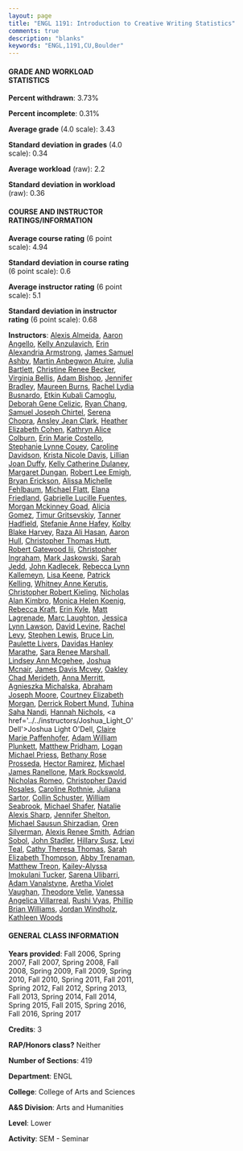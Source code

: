 ```yaml
---
layout: page
title: "ENGL 1191: Introduction to Creative Writing Statistics"
comments: true
description: "blanks"
keywords: "ENGL,1191,CU,Boulder"
---
```

<head>
<script src="https://ajax.googleapis.com/ajax/libs/jquery/2.1.3/jquery.min.js"></script>
<script src="https://dl.dropboxusercontent.com/s/pc42nxpaw1ea4o9/highcharts.js?dl=0"></script>
<!-- <script src="../assets/js/highcharts.js"></script> -->
<style type="text/css">@font-face {
	font-family: "Bebas Neue";
	src: url(https://www.filehosting.org/file/details/544349/BebasNeue Regular.otf) format("opentype");
	}
	h1.Bebas { 
		font-family: "Bebas Neue", Verdana, Tahoma;
	}
</style>
</head>
<body>
	<div id="container" style="float: right; width: 45%; height: 88%; margin-left: 2.5%; margin-right: 2.5%;"></div>
	<script language="JavaScript">
		$(document).ready(function() {
		var chart = {type: 'column'};
		var title = {text: 'Grade Distribution'};
		var xAxis = {categories: ['A','B','C','D','F'],crosshair: true};
		var yAxis = {min: 0,title: {text: 'Percentage'}};
		var tooltip = {headerFormat: '<center><b><span style="font-size:20px">{point.key}</span></b></center>',
		               pointFormat: '<td style="padding:0"><b>{point.y:.1f}%</b></td>',
		               footerFormat: '</table>',shared: true,useHTML: true};
		var plotOptions = {column: {pointPadding: 0.0,borderWidth: 0}};  
		var credits = {enabled: false};var series= [{name: 'Percent',data: [65.35,24.08,5.81,1.67,3.08,]}];
		var json = {};
		json.chart = chart;
		json.title = title;
		json.tooltip = tooltip;
		json.xAxis = xAxis;
		json.yAxis = yAxis;  
		json.series = series;
		json.plotOptions = plotOptions;  
		json.credits = credits;
		$('#container').highcharts(json);
	});
	</script>
</body>
			   
#### GRADE AND WORKLOAD STATISTICS

**Percent withdrawn**: 3.73%

**Percent incomplete**: 0.31%

**Average grade** (4.0 scale): 3.43

**Standard deviation in grades** (4.0 scale): 0.34

**Average workload** (raw): 2.2

**Standard deviation in workload** (raw): 0.36

#### COURSE AND INSTRUCTOR RATINGS/INFORMATION

**Average course rating** (6 point scale): 4.94

**Standard deviation in course rating** (6 point scale): 0.6

**Average instructor rating** (6 point scale): 5.1

**Standard deviation in instructor rating** (6 point scale): 0.68

**Instructors**: <a href='../../instructors/Alexis_Almeida'>Alexis Almeida</a>, <a href='../../instructors/Aaron_Angello'>Aaron Angello</a>, <a href='../../instructors/Kelly_Anzulavich'>Kelly Anzulavich</a>, <a href='../../instructors/Erin_Alexandria_Armstrong'>Erin Alexandria Armstrong</a>, <a href='../../instructors/James_Samuel_Ashby'>James Samuel Ashby</a>, <a href='../../instructors/Martin_Anbegwon_Atuire'>Martin Anbegwon Atuire</a>, <a href='../../instructors/Julia_Bartlett'>Julia Bartlett</a>, <a href='../../instructors/Christine_Renee_Becker'>Christine Renee Becker</a>, <a href='../../instructors/Virginia_Bellis'>Virginia Bellis</a>, <a href='../../instructors/Adam_Bishop'>Adam Bishop</a>, <a href='../../instructors/Jennifer_Bradley'>Jennifer Bradley</a>, <a href='../../instructors/Maureen_Burns'>Maureen Burns</a>, <a href='../../instructors/Rachel_Lydia_Busnardo'>Rachel Lydia Busnardo</a>, <a href='../../instructors/Etkin_Kubali_Camoglu'>Etkin Kubali Camoglu</a>, <a href='../../instructors/Deborah_Gene_Celizic'>Deborah Gene Celizic</a>, <a href='../../instructors/Ryan_Chang'>Ryan Chang</a>, <a href='../../instructors/Samuel_Joseph_Chirtel'>Samuel Joseph Chirtel</a>, <a href='../../instructors/Serena_Chopra'>Serena Chopra</a>, <a href='../../instructors/Ansley_Jean_Clark'>Ansley Jean Clark</a>, <a href='../../instructors/Heather_Elizabeth_Cohen'>Heather Elizabeth Cohen</a>, <a href='../../instructors/Kathryn_Alice_Colburn'>Kathryn Alice Colburn</a>, <a href='../../instructors/Erin_Marie_Costello'>Erin Marie Costello</a>, <a href='../../instructors/Stephanie_Lynne_Couey'>Stephanie Lynne Couey</a>, <a href='../../instructors/Caroline_Davidson'>Caroline Davidson</a>, <a href='../../instructors/Krista_Nicole_Davis'>Krista Nicole Davis</a>, <a href='../../instructors/Lillian_Joan_Duffy'>Lillian Joan Duffy</a>, <a href='../../instructors/Kelly_Catherine_Dulaney'>Kelly Catherine Dulaney</a>, <a href='../../instructors/Margaret_Dungan'>Margaret Dungan</a>, <a href='../../instructors/Robert_Lee_Emigh'>Robert Lee Emigh</a>, <a href='../../instructors/Bryan_Erickson'>Bryan Erickson</a>, <a href='../../instructors/Alissa_Michelle_Fehlbaum'>Alissa Michelle Fehlbaum</a>, <a href='../../instructors/Michael_Flatt'>Michael Flatt</a>, <a href='../../instructors/Elana_Friedland'>Elana Friedland</a>, <a href='../../instructors/Gabrielle_Lucille_Fuentes'>Gabrielle Lucille Fuentes</a>, <a href='../../instructors/Morgan_Mckinney_Goad'>Morgan Mckinney Goad</a>, <a href='../../instructors/Alicia_Gomez'>Alicia Gomez</a>, <a href='../../instructors/Timur_Gritsevskiy'>Timur Gritsevskiy</a>, <a href='../../instructors/Tanner_Hadfield'>Tanner Hadfield</a>, <a href='../../instructors/Stefanie_Anne_Hafey'>Stefanie Anne Hafey</a>, <a href='../../instructors/Kolby_Blake_Harvey'>Kolby Blake Harvey</a>, <a href='../../instructors/Raza_Ali_Hasan'>Raza Ali Hasan</a>, <a href='../../instructors/Aaron_Hull'>Aaron Hull</a>, <a href='../../instructors/Christopher_Thomas_Hutt'>Christopher Thomas Hutt</a>, <a href='../../instructors/Robert_Gatewood_Iii'>Robert Gatewood Iii</a>, <a href='../../instructors/Christopher_Ingraham'>Christopher Ingraham</a>, <a href='../../instructors/Mark_Jaskowski'>Mark Jaskowski</a>, <a href='../../instructors/Sarah_Jedd'>Sarah Jedd</a>, <a href='../../instructors/John_Kadlecek'>John Kadlecek</a>, <a href='../../instructors/Rebecca_Lynn_Kallemeyn'>Rebecca Lynn Kallemeyn</a>, <a href='../../instructors/Lisa_Keene'>Lisa Keene</a>, <a href='../../instructors/Patrick_Kelling'>Patrick Kelling</a>, <a href='../../instructors/Whitney_Anne_Kerutis'>Whitney Anne Kerutis</a>, <a href='../../instructors/Christopher_Robert_Kieling'>Christopher Robert Kieling</a>, <a href='../../instructors/Nicholas_Alan_Kimbro'>Nicholas Alan Kimbro</a>, <a href='../../instructors/Monica_Helen_Koenig'>Monica Helen Koenig</a>, <a href='../../instructors/Rebecca_Kraft'>Rebecca Kraft</a>, <a href='../../instructors/Erin_Kyle'>Erin Kyle</a>, <a href='../../instructors/Matt_Lagrenade'>Matt Lagrenade</a>, <a href='../../instructors/Marc_Laughton'>Marc Laughton</a>, <a href='../../instructors/Jessica_Lynn_Lawson'>Jessica Lynn Lawson</a>, <a href='../../instructors/David_Levine'>David Levine</a>, <a href='../../instructors/Rachel_Levy'>Rachel Levy</a>, <a href='../../instructors/Stephen_Lewis'>Stephen Lewis</a>, <a href='../../instructors/Bruce_Lin'>Bruce Lin</a>, <a href='../../instructors/Paulette_Livers'>Paulette Livers</a>, <a href='../../instructors/Davidas_Hanley_Marathe'>Davidas Hanley Marathe</a>, <a href='../../instructors/Sara_Renee_Marshall'>Sara Renee Marshall</a>, <a href='../../instructors/Lindsey_Ann_Mcgehee'>Lindsey Ann Mcgehee</a>, <a href='../../instructors/Joshua_Mcnair'>Joshua Mcnair</a>, <a href='../../instructors/James_Davis_Mcvey'>James Davis Mcvey</a>, <a href='../../instructors/Oakley_Chad_Merideth'>Oakley Chad Merideth</a>, <a href='../../instructors/Anna_Merritt'>Anna Merritt</a>, <a href='../../instructors/Agnieszka_Michalska'>Agnieszka Michalska</a>, <a href='../../instructors/Abraham_Joseph_Moore'>Abraham Joseph Moore</a>, <a href='../../instructors/Courtney_Elizabeth_Morgan'>Courtney Elizabeth Morgan</a>, <a href='../../instructors/Derrick_Robert_Mund'>Derrick Robert Mund</a>, <a href='../../instructors/Tuhina_Saha_Nandi'>Tuhina Saha Nandi</a>, <a href='../../instructors/Hannah_Nichols'>Hannah Nichols</a>, <a href='../../instructors/Joshua_Light_O'Dell'>Joshua Light O'Dell</a>, <a href='../../instructors/Claire_Marie_Paffenhofer'>Claire Marie Paffenhofer</a>, <a href='../../instructors/Adam_William_Plunkett'>Adam William Plunkett</a>, <a href='../../instructors/Matthew_Pridham'>Matthew Pridham</a>, <a href='../../instructors/Logan_Michael_Priess'>Logan Michael Priess</a>, <a href='../../instructors/Bethany_Rose_Prosseda'>Bethany Rose Prosseda</a>, <a href='../../instructors/Hector_Ramirez'>Hector Ramirez</a>, <a href='../../instructors/Michael_James_Ranellone'>Michael James Ranellone</a>, <a href='../../instructors/Mark_Rockswold'>Mark Rockswold</a>, <a href='../../instructors/Nicholas_Romeo'>Nicholas Romeo</a>, <a href='../../instructors/Christopher_David_Rosales'>Christopher David Rosales</a>, <a href='../../instructors/Caroline_Rothnie'>Caroline Rothnie</a>, <a href='../../instructors/Juliana_Sartor'>Juliana Sartor</a>, <a href='../../instructors/Collin_Schuster'>Collin Schuster</a>, <a href='../../instructors/William_Seabrook'>William Seabrook</a>, <a href='../../instructors/Michael_Shafer'>Michael Shafer</a>, <a href='../../instructors/Natalie_Alexis_Sharp'>Natalie Alexis Sharp</a>, <a href='../../instructors/Jennifer_Shelton'>Jennifer Shelton</a>, <a href='../../instructors/Michael_Sausun_Shirzadian'>Michael Sausun Shirzadian</a>, <a href='../../instructors/Oren_Silverman'>Oren Silverman</a>, <a href='../../instructors/Alexis_Renee_Smith'>Alexis Renee Smith</a>, <a href='../../instructors/Adrian_Sobol'>Adrian Sobol</a>, <a href='../../instructors/John_Stadler'>John Stadler</a>, <a href='../../instructors/Hillary_Susz'>Hillary Susz</a>, <a href='../../instructors/Levi_Teal'>Levi Teal</a>, <a href='../../instructors/Cathy_Theresa_Thomas'>Cathy Theresa Thomas</a>, <a href='../../instructors/Sarah_Elizabeth_Thompson'>Sarah Elizabeth Thompson</a>, <a href='../../instructors/Abby_Trenaman'>Abby Trenaman</a>, <a href='../../instructors/Matthew_Treon'>Matthew Treon</a>, <a href='../../instructors/Kailey-Alyssa_Imokulani_Tucker'>Kailey-Alyssa Imokulani Tucker</a>, <a href='../../instructors/Sarena_Ulibarri'>Sarena Ulibarri</a>, <a href='../../instructors/Adam_Vanalstyne'>Adam Vanalstyne</a>, <a href='../../instructors/Aretha_Violet_Vaughan'>Aretha Violet Vaughan</a>, <a href='../../instructors/Theodore_Velie'>Theodore Velie</a>, <a href='../../instructors/Vanessa_Angelica_Villarreal'>Vanessa Angelica Villarreal</a>, <a href='../../instructors/Rushi_Vyas'>Rushi Vyas</a>, <a href='../../instructors/Phillip_Brian_Williams'>Phillip Brian Williams</a>, <a href='../../instructors/Jordan_Windholz'>Jordan Windholz</a>, <a href='../../instructors/Kathleen_Woods'>Kathleen Woods</a>

#### GENERAL CLASS INFORMATION

**Years provided**: Fall 2006, Spring 2007, Fall 2007, Spring 2008, Fall 2008, Spring 2009, Fall 2009, Spring 2010, Fall 2010, Spring 2011, Fall 2011, Spring 2012, Fall 2012, Spring 2013, Fall 2013, Spring 2014, Fall 2014, Spring 2015, Fall 2015, Spring 2016, Fall 2016, Spring 2017

**Credits**: 3

**RAP/Honors class?** Neither

**Number of Sections**: 419

**Department**: ENGL

**College**: College of Arts and Sciences

**A&S Division**: Arts and Humanities

**Level**: Lower

**Activity**: SEM - Seminar
